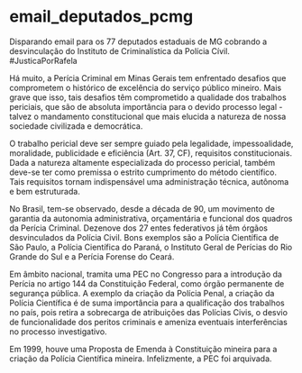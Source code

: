# email_deputados_pcmg
Disparando email para os 77 deputados estaduais de MG cobrando a desvinculação do Instituto de Criminalística da Polícia Cívil.
#JusticaPorRafela

Há muito, a Perícia Criminal em Minas Gerais tem enfrentado desafios que comprometem o histórico de excelência do serviço público mineiro. Mais grave que isso, tais desafios têm comprometido a qualidade dos trabalhos periciais, que são de absoluta importância para o devido processo legal - talvez o mandamento constitucional que mais elucida a natureza de nossa sociedade civilizada e democrática.

O trabalho pericial deve ser sempre guiado pela legalidade, impessoalidade, moralidade, publicidade e eficiência (Art. 37, CF), requisitos constitucionais. Dada a natureza altamente especializada do processo pericial, também deve-se ter como premissa o estrito cumprimento do método científico. Tais requisitos tornam indispensável uma administração técnica, autônoma e bem estruturada.

No Brasil, tem-se observado, desde a década de 90, um movimento de garantia da autonomia administrativa, orçamentária e funcional dos quadros da Perícia Criminal. Dezenove dos 27 entes federativos já têm órgãos desvinculados da Polícia Civil. Bons exemplos são a Polícia Científica de São Paulo, a Polícia Científica do Paraná, o Instituto Geral de Perícias do Rio Grande do Sul e a Perícia Forense do Ceará.

Em âmbito nacional, tramita uma PEC no Congresso para a introdução da Perícia no artigo 144 da Constituição Federal, como órgão permanente de segurança pública. A exemplo da criação da Polícia Penal, a criação da Polícia Científica é de suma importância para a qualificação dos trabalhos no país, pois retira a sobrecarga de atribuições das Polícias Civis, o desvio de funcionalidade dos peritos criminais e ameniza eventuais interferências no processo investigativo.

Em 1999, houve uma Proposta de Emenda à Constituição mineira para a criação da Polícia Científica mineira. Infelizmente, a PEC foi arquivada.
